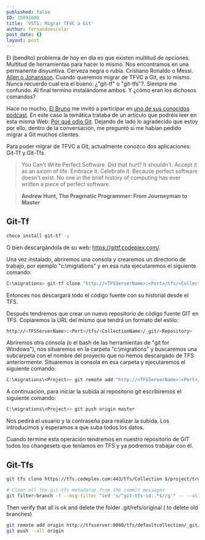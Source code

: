 ```yaml
---
published: false
ID: 15091600
title: 'VSTS: Migrar TFVC a Git'
author: fernandoescolar
post_date: {}
layout: post
---
```

El (bendito) problema de hoy en día es que existen multitud de opciones. Multitud de herramientas para hacer lo mismo. Nos encontramos en una permanente disyuntiva. Cerveza negra o rubia. Cristiano Ronaldo o Messi. [Allen o Johansson](http://www.fangazing.com/berto/algo_para_pensar_01__la_disyuntiva_allen__johansson/43&style=flat "Disyuntiva Allen-Johansson"). Cuando queremos migrar de TFVC a Git, es lo mismo. Nunca recuerdo cual era el bueno: ¿"git-tf" o "git-tfs"?. Siempre me confundo. Al final termino instalándome ambos. Y ¿cómo eran los dichosos comandos?<!--break-->

Hace no mucho, [El Bruno](https://twitter.com/elbruno "El Bruno") me invitó a participar en [uno de sus conocidos podcast](https://elbruno.com/2016/08/30/podcast-por-que-odio-git/ "Podcast: Por qué odio Git"). En este caso la temática trataba de un artículo que podréis leer en esta misma Web: [Por qué odio Git](http://fernandoescolar.github.io/2016/02/16/por-que-odio-git/ "Artículo: por qué odio Git"). Dejando de lado lo agradecido que estoy por ello, dentro de la conversación, me preguntó si me habían pedido migrar a Git muchos clientes.

Para poder migrar de TFVC a Git, actualmente conozco dos aplicaciones: Git-Tf y Git-Tfs.

> You Can't Write Perfect Software. Did that hurt? It shouldn't. Accept it as an axiom of life. Embrace it. Celebrate it. Because perfect software doesn't exist. No one in the brief history of computing has ever written a piece of perfect software.

>**Andrew Hunt, The Pragmatic Programmer: From Journeyman to Master**

## Git-Tf

```bash
choco install git-tf -y
```

O bien descargándola de su web: https://gittf.codeplex.com/.
 
Una vez instalado, abriremos una consola y crearemos un directorio de trabajo, por ejemplo "c:\migrations" y en esa ruta ejecutaremos el siguiente comando:
 
```bash
C:\migrations> git-tf clone "http://<TFSServerName>:<Port>/tfs/<CollectionName>" "$/<TeamProjectName>/<Path>" –deep
```
 
Entonces nos descargará todo el código fuente con su historial desde el TFS.
 
Después tendremos que crear un nuevo repositorio de código fuente GIT en TFS. Copiaremos la URL del mismo que tendrá un formato del estilo:

```bash
http://<TFSServerName>:<Port>/tfs/<CollectionName>/_git/<Repository>
```

Abriremos otra consola (o el bash de las herramientas de "git for Windows"), nos situaremos en la carpeta "c:\migrations" y buscaremos una subcarpeta con el nombre del proyecto que no hemos descargado de TFS anteriormente. Situaremos la consola en esa carpeta y ejecutaremos el siguiente comando:

```bash
C:\migrations\<Project>> git remote add "http://<TFSServerName>:<Port>/tfs/<CollectionName>/_git/<Repository>"
```
 
A continuación, para iniciar la subida al repositorio git escribiremos el siguiente comando:

```bash
C:\migrations\<Project>> git push origin master
```

Nos pedirá el usuario y la contraseña para realizar la subida. Los introducimos y esperamos a que suba todos los datos.
 
Cuando termine esta operación tendremos en nuestro repositorio de GIT todos los changesets que teníamos en TFS y ya podremos trabajar con él.

## Git-Tfs

```bash
git tfs clone https://tfs.codeplex.com:443/tfs/Collection $/project/trunk . --branches=all --export --export-work-item-mapping="c:\workitems\mapping\file.txt"
```

```bash
# Clean all the git-tfs metadatas from the commit messages
git filter-branch -f --msg-filter "sed 's/^git-tfs-id:.*$//g'" -- --all
```

Then verify that all is ok and delete the folder .git/refs/original ( to delete old branches)

```bash
git remote add origin http://tfsserver:8080/tfs/defaultcollection/_git/MyGitProject
git push --all origin
```

